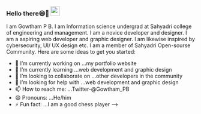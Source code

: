 ### Hello there😄👋 <img src="https://www.bing.com/th/id/OGC.3ccff8c4b2443d93811eac9b2fd56f11?pid=1.7&rurl=https%3a%2f%2fmedia.giphy.com%2fmedia%2fzjMzwz24dr368%2fgiphy.gif&ehk=PTTrBX3t6IJUwwSv2s4KJfji%2ff3a4Qrtmxyh3O7oxkY%3d" width="25px">

<!--
**Gowtham-P-B/Gowtham-P-B** is a ✨ _special_ ✨ repository because its `README.md` (this file) appears on your GitHub profile.-->

I am Gowtham P B. I am Information science undergrad at Sahyadri college of engineering and management. I am a novice developer and designer. I am a aspiring web developer and graphic designer. I am likewise inspired by cybersecurity, UI/ UX design etc. I am a member of Sahyadri Open-sourse Community.
Here are some ideas to get you started:

- 🔭 I’m currently working on ...my portfolio website
- 🌱 I’m currently learning ...web development and graphic design
- 👯 I’m looking to collaborate on ...other developers in the community
- 🤔 I’m looking for help with ...web development and graphic design
- 📫 How to reach me: ...Twitter-@Gowtham_PB
- 😄 Pronouns: ...He/him
- ⚡ Fun fact: ...I am a good chess player
-->
